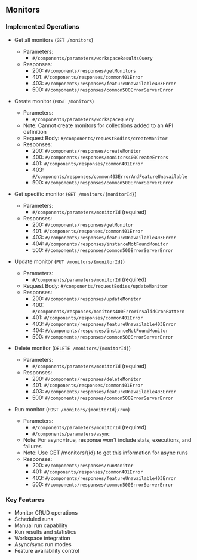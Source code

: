 ## Monitors

### Implemented Operations
- Get all monitors (`GET /monitors`)
  - Parameters:
    - `#/components/parameters/workspaceResultsQuery`
  - Responses:
    - 200: `#/components/responses/getMonitors`
    - 401: `#/components/responses/common401Error`
    - 403: `#/components/responses/featureUnavailable403Error`
    - 500: `#/components/responses/common500ErrorServerError`

- Create monitor (`POST /monitors`)
  - Parameters:
    - `#/components/parameters/workspaceQuery`
  - Note: Cannot create monitors for collections added to an API definition
  - Request Body: `#/components/requestBodies/createMonitor`
  - Responses:
    - 200: `#/components/responses/createMonitor`
    - 400: `#/components/responses/monitors400CreateErrors`
    - 401: `#/components/responses/common401Error`
    - 403: `#/components/responses/common403ErrorAndFeatureUnavailable`
    - 500: `#/components/responses/common500ErrorServerError`

- Get specific monitor (`GET /monitors/{monitorId}`)
  - Parameters:
    - `#/components/parameters/monitorId` (required)
  - Responses:
    - 200: `#/components/responses/getMonitor`
    - 401: `#/components/responses/common401Error`
    - 403: `#/components/responses/featureUnavailable403Error`
    - 404: `#/components/responses/instanceNotFoundMonitor`
    - 500: `#/components/responses/common500ErrorServerError`

- Update monitor (`PUT /monitors/{monitorId}`)
  - Parameters:
    - `#/components/parameters/monitorId` (required)
  - Request Body: `#/components/requestBodies/updateMonitor`
  - Responses:
    - 200: `#/components/responses/updateMonitor`
    - 400: `#/components/responses/monitors400ErrorInvalidCronPattern`
    - 401: `#/components/responses/common401Error`
    - 403: `#/components/responses/featureUnavailable403Error`
    - 404: `#/components/responses/instanceNotFoundMonitor`
    - 500: `#/components/responses/common500ErrorServerError`

- Delete monitor (`DELETE /monitors/{monitorId}`)
  - Parameters:
    - `#/components/parameters/monitorId` (required)
  - Responses:
    - 200: `#/components/responses/deleteMonitor`
    - 401: `#/components/responses/common401Error`
    - 403: `#/components/responses/featureUnavailable403Error`
    - 500: `#/components/responses/common500ErrorServerError`

- Run monitor (`POST /monitors/{monitorId}/run`)
  - Parameters:
    - `#/components/parameters/monitorId` (required)
    - `#/components/parameters/async`
  - Note: For async=true, response won't include stats, executions, and failures
  - Note: Use GET /monitors/{id} to get this information for async runs
  - Responses:
    - 200: `#/components/responses/runMonitor`
    - 401: `#/components/responses/common401Error`
    - 403: `#/components/responses/featureUnavailable403Error`
    - 500: `#/components/responses/common500ErrorServerError`

### Key Features
- Monitor CRUD operations
- Scheduled runs
- Manual run capability
- Run results and statistics
- Workspace integration
- Async/sync run modes
- Feature availability control
